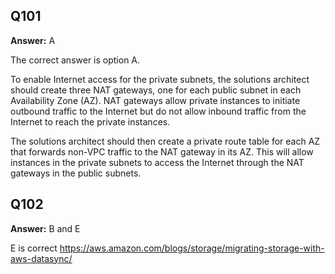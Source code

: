## Q101
**Answer:** A

The correct answer is option A.

To enable Internet access for the private subnets, the solutions architect should create three NAT gateways, one for each public subnet in each Availability Zone (AZ). NAT gateways allow private instances to initiate outbound traffic to the Internet but do not allow inbound traffic from the Internet to reach the private instances.

The solutions architect should then create a private route table for each AZ that forwards non-VPC traffic to the NAT gateway in its AZ. This will allow instances in the private subnets to access the Internet through the NAT gateways in the public subnets.

## Q102

**Answer:** B and E

E is correct
https://aws.amazon.com/blogs/storage/migrating-storage-with-aws-datasync/